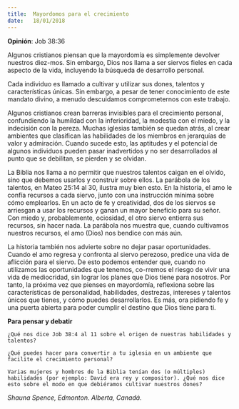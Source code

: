 ```yaml
---
title:  Mayordomos para el crecimiento
date:   18/01/2018
---
```


**Opinión**: Job 38:36 

Algunos cristianos piensan que la mayordomía es simplemente devolver nuestros diez-mos. Sin embargo, Dios nos llama a ser siervos fieles en cada aspecto de la vida, incluyendo la búsqueda de desarrollo personal. 

Cada individuo es llamado a cultivar y utilizar sus dones, talentos y características únicas. Sin embargo, a pesar de tener conocimiento de este mandato divino, a menudo descuidamos comprometernos con este trabajo. 

Algunos cristianos crean barreras invisibles para el crecimiento personal, confundiendo la humildad con la inferioridad, la modestia con el miedo, y la indecisión con la pereza. Muchas iglesias también se quedan atrás, al crear ambientes que clasifican las habilidades de los miembros en jerarquías de valor y admiración. Cuando sucede esto, las aptitudes y el potencial de algunos individuos pueden pasar inadvertidos y no ser desarrollados al punto que se debilitan, se pierden y se olvidan. 

La Biblia nos llama a no permitir que nuestros talentos caigan en el olvido, sino que debemos usarlos y construir sobre ellos. La parábola de los talentos, en Mateo 25:14 al 30, ilustra muy bien esto. En la historia, el amo le confía recursos a cada siervo, junto con una instrucción mínima sobre cómo emplearlos. En un acto de fe y creatividad, dos de los siervos se arriesgan a usar los recursos y ganan un mayor beneficio para su señor. Con miedo y, probablemente, ociosidad, el otro siervo entierra sus recursos, sin hacer nada. La parábola nos muestra que, cuando cultivamos nuestros recursos, el amo (Dios) nos bendice con más aún. 

La historia también nos advierte sobre no dejar pasar oportunidades. Cuando el amo regresa y confronta al siervo perezoso, predice una vida de aflicción para el siervo. De esto podemos entender que, cuando no utilizamos las oportunidades que tenemos, co-rremos el riesgo de vivir una vida de mediocridad, sin lograr los planes que Dios tiene para nosotros. Por tanto, la próxima vez que pienses en mayordomía, reflexiona sobre las características de personalidad, habilidades, destrezas, intereses y talentos únicos que tienes, y cómo puedes desarrollarlos. Es más, ora pidiendo fe y una puerta abierta para poder cumplir el destino que Dios tiene para ti. 

**Para pensar y debatir** 

`¿Qué nos dice Job 38:4 al 11 sobre el origen de nuestras habilidades y talentos?` 

`¿Qué puedes hacer para convertir a tu iglesia en un ambiente que facilite el crecimiento personal?` 

`Varias mujeres y hombres de la Biblia tenían dos (o múltiples) habilidades (por ejemplo: David era rey y compositor). ¿Qué nos dice esto sobre el modo en que debiéramos cultivar nuestros dones?` 

_Shauna Spence, Edmonton. Alberta, Canadá._